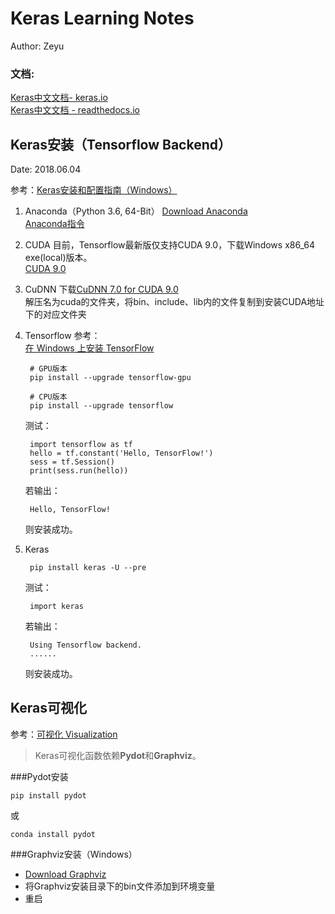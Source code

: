 # Keras Learning Notes

Author: Zeyu

### 文档:

[Keras中文文档- keras.io](https://keras.io/zh/)  
[Keras中文文档 - readthedocs.io](http://keras-cn.readthedocs.io/en/latest/)

## Keras安装（Tensorflow Backend）

Date: 2018.06.04

参考：[Keras安装和配置指南（Windows）](http://keras-cn.readthedocs.io/en/latest/for_beginners/keras_windows/)

1. Anaconda（Python 3.6, 64-Bit）
	[Download Anaconda](https://www.anaconda.com/download/)  
	[Anaconda指令](https://blog.csdn.net/fyuanfena/article/details/52080270)

2. CUDA
	目前，Tensorflow最新版仅支持CUDA 9.0，下载Windows x86_64 exe(local)版本。  
	[CUDA 9.0](https://developer.nvidia.com/cuda-90-download-archive)

3. CuDNN
	下载[CuDNN 7.0 for CUDA 9.0](https://developer.nvidia.com/rdp/cudnn-archive)  
	解压名为cuda的文件夹，将bin、include、lib内的文件复制到安装CUDA地址下的对应文件夹

4. Tensorflow
	参考：  
	[在 Windows 上安装 TensorFlow](https://www.tensorflow.org/install/install_windows)  

		# GPU版本
		pip install --upgrade tensorflow-gpu

		# CPU版本
		pip install --upgrade tensorflow

	测试：

		import tensorflow as tf
		hello = tf.constant('Hello, TensorFlow!')
		sess = tf.Session()
		print(sess.run(hello))
	
	若输出：

		Hello, TensorFlow!

	则安装成功。

5. Keras  

		pip install keras -U --pre

	测试：
  
		import keras

	若输出：
  
		Using Tensorflow backend.
		......

	则安装成功。


## Keras可视化

参考：[可视化 Visualization](https://keras.io/zh/visualization/)  
>Keras可视化函数依赖**Pydot**和**Graphviz**。

###Pydot安装

	pip install pydot
或  

	conda install pydot


###Graphviz安装（Windows）

- [Download Graphviz](http://www.graphviz.org/download/)
- 将Graphviz安装目录下的bin文件添加到环境变量
- 重启